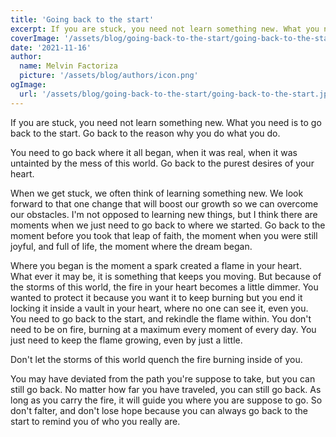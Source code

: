```yaml
---
title: 'Going back to the start'
excerpt: If you are stuck, you need not learn something new. What you need is to go back to the start. Go back to the reason why you do what you do. 
coverImage: '/assets/blog/going-back-to-the-start/going-back-to-the-start.jpg'
date: '2021-11-16'
author:
  name: Melvin Factoriza
  picture: '/assets/blog/authors/icon.png'
ogImage:
  url: '/assets/blog/going-back-to-the-start/going-back-to-the-start.jpg'
---
```

If you are stuck, you need not learn something new. What you need is to go back to the start. Go back to the reason why you do what you do. 

You need to go back where it all began, when it was real, when it was untainted by the mess of this world. Go back to the purest desires of your heart. 

When we get stuck, we often think of learning something new. We look forward to that one change that will boost our growth so we can overcome our obstacles. I'm not opposed to learning new things, but I think there are moments when we just need to go back to where we started. Go back to the moment before you took that leap of faith, the moment when you were still joyful, and full of life, the moment where the dream began. 

Where you began is the moment a spark created a flame in your heart. What ever it may be, it is something that keeps you moving. But because of the storms of this world, the fire in your heart becomes a little dimmer. You wanted to protect it because you want it to keep burning but you end it locking it inside a vault in your heart, where no one can see it, even you. You need to go back to the start, and rekindle the flame within. You don't need to be on fire, burning at a maximum every moment of every day. You just need to keep the flame growing, even by just a little. 

Don't let the storms of this world quench the fire burning inside of you. 

You may have deviated from the path you're suppose to take, but you can still go back. No matter how far you have traveled, you can still go back. As long as you carry the fire, it will guide you where you are suppose to go. So don't falter, and don't lose hope because you can always go back to the start to remind you of who you really are. 
